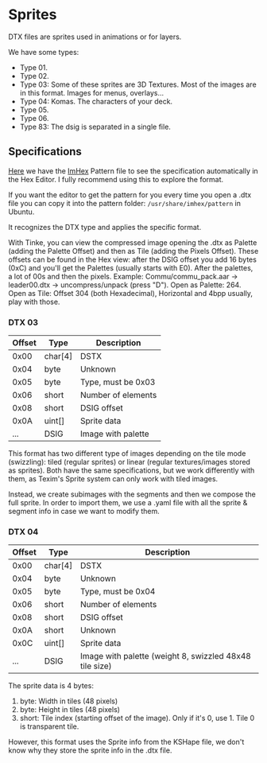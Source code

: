 # Sprites

DTX files are sprites used in animations or for layers. 

We have some types:

- Type 01.
- Type 02.
- Type 03: Some of these sprites are 3D Textures. Most of the images are in this format. Images for menus, overlays...
- Type 04: Komas. The characters of your deck.
- Type 05. 
- Type 06. 
- Type 83: The dsig is separated in a single file.

## Specifications

[Here](./dtx.hexpat) we have the [ImHex](https://github.com/WerWolv/ImHex) Pattern file to see the specification  automatically in the Hex Editor. I fully recommend using this to explore the format.

If you want the editor to get the pattern for you every time you open a .dtx file you can copy it into the pattern folder: `/usr/share/imhex/pattern` in Ubuntu.

It recognizes the DTX type and applies the specific format.

With Tinke, you can view the compressed image opening the .dtx as Palette (adding the Palette Offset) and then as Tile (adding the Pixels Offset). These offsets can be found in the Hex view: after the DSIG offset you add 16 bytes (0xC) and you'll get the Palettes (usually starts with E0). After the palettes, a lot of 00s and then the pixels. Example: Commu/commu_pack.aar -> leader00.dtx -> uncompress/unpack (press "D"). Open as Palette: 264. Open as Tile: Offset 304 (both Hexadecimal), Horizontal and 4bpp usually, play with those. 

### DTX 03

| Offset | Type    | Description        |
| ------ | ------- | ------------------ |
| 0x00   | char[4] | DSTX               |
| 0x04   | byte    | Unknown            |
| 0x05   | byte    | Type, must be 0x03 |
| 0x06   | short   | Number of elements |
| 0x08   | short   | DSIG offset        |
| 0x0A   | uint[]  | Sprite data        |
| ...    | DSIG    | Image with palette |

This format has two different type of images depending on the tile mode (swizzling): tiled (regular sprites) or linear (regular textures/images stored as sprites). Both have the same specifications, but we work differently with them, as Texim's Sprite system can only work with tiled images.

Instead, we create subimages with the segments and then we compose the full sprite. In order to import them, we use a .yaml file with all the sprite & segment info in case we want to modify them.

### DTX 04

| Offset | Type    | Description                                             |
| ------ | ------- | ------------------------------------------------------- |
| 0x00   | char[4] | DSTX                                                    |
| 0x04   | byte    | Unknown                                                 |
| 0x05   | byte    | Type, must be 0x04                                      |
| 0x06   | short   | Number of elements                                      |
| 0x08   | short   | DSIG offset                                             |
| 0x0A   | short   | Unknown                                                 |
| 0x0C   | uint[]  | Sprite data                                             |
| ...    | DSIG    | Image with palette (weight 8, swizzled 48x48 tile size) |

The sprite data is 4 bytes:

1. byte: Width in tiles (48 pixels)
2. byte: Height in tiles (48 pixels)
3. short: Tile index (starting offset of the image). Only if it's 0, use 1. Tile 0 is transparent tile.

However, this format uses the Sprite info from the KSHape file, we don't know why they store the sprite info in the .dtx file.